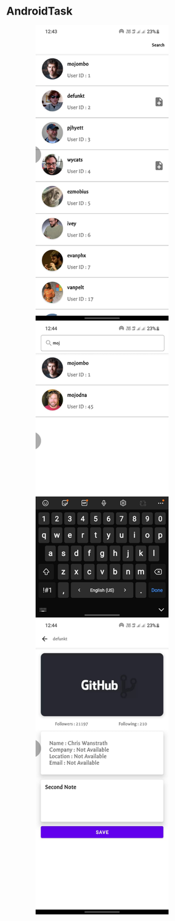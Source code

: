 # AndroidTask

<p align="center">
  <img src="screenshot/user_list.jpeg" width="350" title="screen 1">
    <img src="screenshot/search.jpeg" width="350" title="screen 2">
      <img src="screenshot/profile.jpeg" width="350" title="screen 3">
     
</p>
